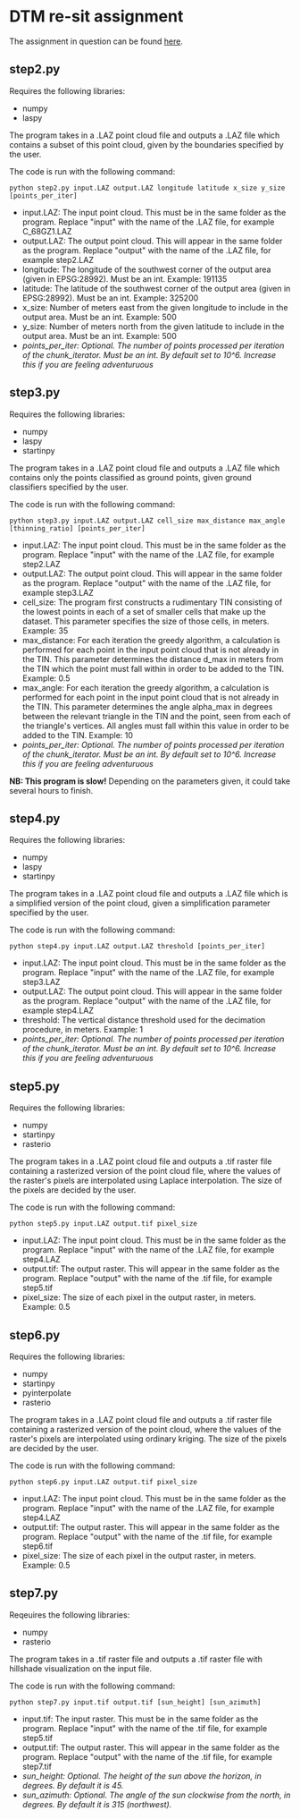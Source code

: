 # DTM re-sit assignment

The assignment in question can be found [here](https://3d.bk.tudelft.nl/courses/geo1015/hw/resit/).

## step2.py

Requires the following libraries:  
- numpy  
- laspy  

The program takes in a .LAZ point cloud file and outputs a .LAZ file which contains a subset of this point cloud, given by the boundaries specified by the user.  

The code is run with the following command:  
```
python step2.py input.LAZ output.LAZ longitude latitude x_size y_size [points_per_iter]
```

- input.LAZ: The input point cloud. This must be in the same folder as the program. Replace "input" with the name of the .LAZ file, for example C_68GZ1.LAZ  
- output.LAZ: The output point cloud. This will appear in the same folder as the program. Replace "output" with the name of the .LAZ file, for example step2.LAZ  
- longitude: The longitude of the southwest corner of the output area (given in EPSG:28992). Must be an int. Example: 191135  
- latitude: The latitude of the southwest corner of the output area (given in EPSG:28992). Must be an int. Example: 325200  
- x_size: Number of meters east from the given longitude to include in the output area. Must be an int. Example: 500  
- y_size: Number of meters north from the given latitude to include in the output area. Must be an int. Example: 500  
- *points\_per\_iter: Optional. The number of points processed per iteration of the chunk_iterator. Must be an int. By default set to 10^6. Increase this if you are feeling adventuruous*  

## step3.py

Requires the following libraries:  
- numpy  
- laspy  
- startinpy  

The program takes in a .LAZ point cloud file and outputs a .LAZ file which contains only the points classified as ground points, given ground classifiers specified by the user.  

The code is run with the following command:  
```
python step3.py input.LAZ output.LAZ cell_size max_distance max_angle [thinning_ratio] [points_per_iter]
```

- input.LAZ: The input point cloud. This must be in the same folder as the program. Replace "input" with the name of the .LAZ file, for example step2.LAZ  
- output.LAZ: The output point cloud. This will appear in the same folder as the program. Replace "output" with the name of the .LAZ file, for example step3.LAZ  
- cell\_size: The program first constructs a rudimentary TIN consisting of the lowest points in each of a set of smaller cells that make up the dataset. This parameter specifies the size of those cells, in meters. Example: 35  
- max\_distance: For each iteration the greedy algorithm, a calculation is performed for each point in the input point cloud that is not already in the TIN. This parameter determines the distance d_max in meters from the TIN which the point must fall within in order to be added to the TIN. Example: 0.5  
- max\_angle: For each iteration the greedy algorithm, a calculation is performed for each point in the input point cloud that is not already in the TIN. This parameter determines the angle alpha_max in degrees between the relevant triangle in the TIN and the point, seen from each of the triangle's vertices. All angles must fall within this value in order to be added to the TIN. Example: 10    
- *points\_per\_iter: Optional. The number of points processed per iteration of the chunk_iterator. Must be an int. By default set to 10^6. Increase this if you are feeling adventuruous*  

**NB: This program is slow!** Depending on the parameters given, it could take several hours to finish.  

## step4.py

Requires the following libraries:  
- numpy  
- laspy  
- startinpy  

The program takes in a .LAZ point cloud file and outputs a .LAZ file which is a simplified version of the point cloud, given a simplification parameter specified by the user.  

The code is run with the following command:  
```
python step4.py input.LAZ output.LAZ threshold [points_per_iter]
```

- input.LAZ: The input point cloud. This must be in the same folder as the program. Replace "input" with the name of the .LAZ file, for example step3.LAZ  
- output.LAZ: The output point cloud. This will appear in the same folder as the program. Replace "output" with the name of the .LAZ file, for example step4.LAZ  
- threshold: The vertical distance threshold used for the decimation procedure, in meters. Example: 1  
- *points\_per\_iter: Optional. The number of points processed per iteration of the chunk_iterator. Must be an int. By default set to 10^6. Increase this if you are feeling adventuruous*  

## step5.py

Requires the following libraries:  
- numpy  
- startinpy  
- rasterio  

The program takes in a .LAZ point cloud file and outputs a .tif raster file containing a rasterized version of the point cloud file, where the values of the raster's pixels are interpolated using Laplace interpolation. The size of the pixels are decided by the user.  

The code is run with the following command:  
```
python step5.py input.LAZ output.tif pixel_size
```

- input.LAZ: The input point cloud. This must be in the same folder as the program. Replace "input" with the name of the .LAZ file, for example step4.LAZ  
- output.tif: The output raster. This will appear in the same folder as the program. Replace "output" with the name of the .tif file, for example step5.tif  
- pixel\_size: The size of each pixel in the output raster, in meters. Example: 0.5  

## step6.py

Requires the following libraries:  
- numpy  
- startinpy  
- pyinterpolate  
- rasterio  

The program takes in a .LAZ point cloud file and outputs a .tif raster file containing a rasterized version of the point cloud, where the values of the raster's pixels are interpolated using ordinary kriging. The size of the pixels are decided by the user.  

The code is run with the following command:  
```
python step6.py input.LAZ output.tif pixel_size
```

- input.LAZ: The input point cloud. This must be in the same folder as the program. Replace "input" with the name of the .LAZ file, for example step4.LAZ  
- output.tif: The output raster. This will appear in the same folder as the program. Replace "output" with the name of the .tif file, for example step6.tif  
- pixel\_size: The size of each pixel in the output raster, in meters. Example: 0.5  

## step7.py

Reqeuires the following libraries:  
- numpy  
- rasterio  

The program takes in a .tif raster file and outputs a .tif raster file with hillshade visualization on the input file.  

The code is run with the following command:  
```
python step7.py input.tif output.tif [sun_height] [sun_azimuth]
```

- input.tif: The input raster. This must be in the same folder as the program. Replace "input" with the name of the .tif file, for example step5.tif  
- output.tif: The output raster. This will appear in the same folder as the program. Replace "output" with the name of the .tif file, for example step7.tif  
- *sun\_height: Optional. The height of the sun above the horizon, in degrees. By default it is 45.*  
- *sun\_azimuth: Optional. The angle of the sun clockwise from the north, in degrees. By default it is 315 (northwest).*  

